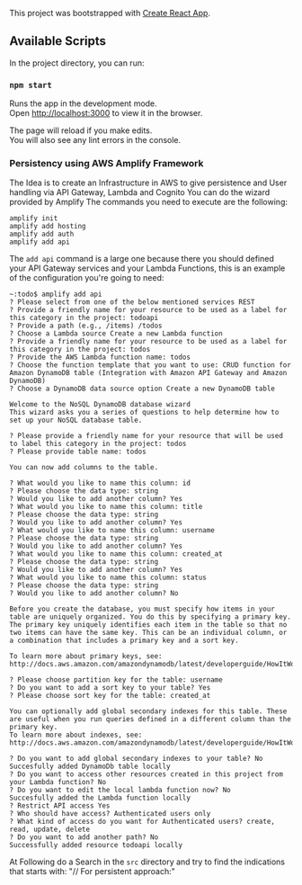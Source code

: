 This project was bootstrapped with [Create React App](https://github.com/facebook/create-react-app).

## Available Scripts

In the project directory, you can run:

### `npm start`

Runs the app in the development mode.<br>
Open [http://localhost:3000](http://localhost:3000) to view it in the browser.

The page will reload if you make edits.<br>
You will also see any lint errors in the console.

### Persistency using AWS Amplify Framework
The Idea is to create an Infrastructure in AWS to give persistence and User handling via API Gateway, Lambda and Cognito
You can do the wizard provided by Amplify
The commands you need to execute are the following:
```
amplify init
amplify add hosting
amplify add auth
amplify add api
```

The `add api` command is a large one because there you should defined your API Gateway services and your Lambda Functions, this is an example of the configuration you're going to need:

```
~:todo$ amplify add api
? Please select from one of the below mentioned services REST
? Provide a friendly name for your resource to be used as a label for this category in the project: todoapi
? Provide a path (e.g., /items) /todos
? Choose a Lambda source Create a new Lambda function
? Provide a friendly name for your resource to be used as a label for this category in the project: todos
? Provide the AWS Lambda function name: todos
? Choose the function template that you want to use: CRUD function for Amazon DynamoDB table (Integration with Amazon API Gateway and Amazon DynamoDB)
? Choose a DynamoDB data source option Create a new DynamoDB table

Welcome to the NoSQL DynamoDB database wizard
This wizard asks you a series of questions to help determine how to set up your NoSQL database table.

? Please provide a friendly name for your resource that will be used to label this category in the project: todos
? Please provide table name: todos

You can now add columns to the table.

? What would you like to name this column: id
? Please choose the data type: string
? Would you like to add another column? Yes
? What would you like to name this column: title
? Please choose the data type: string
? Would you like to add another column? Yes
? What would you like to name this column: username
? Please choose the data type: string
? Would you like to add another column? Yes
? What would you like to name this column: created_at
? Please choose the data type: string
? Would you like to add another column? Yes
? What would you like to name this column: status
? Please choose the data type: string
? Would you like to add another column? No

Before you create the database, you must specify how items in your table are uniquely organized. You do this by specifying a primary key. The primary key uniquely identifies each item in the table so that no two items can have the same key. This can be an individual column, or a combination that includes a primary key and a sort key.

To learn more about primary keys, see:
http://docs.aws.amazon.com/amazondynamodb/latest/developerguide/HowItWorks.CoreComponents.html#HowItWorks.CoreComponents.PrimaryKey

? Please choose partition key for the table: username
? Do you want to add a sort key to your table? Yes
? Please choose sort key for the table: created_at

You can optionally add global secondary indexes for this table. These are useful when you run queries defined in a different column than the primary key.
To learn more about indexes, see:
http://docs.aws.amazon.com/amazondynamodb/latest/developerguide/HowItWorks.CoreComponents.html#HowItWorks.CoreComponents.SecondaryIndexes

? Do you want to add global secondary indexes to your table? No
Succesfully added DynamoDb table locally
? Do you want to access other resources created in this project from your Lambda function? No
? Do you want to edit the local lambda function now? No
Succesfully added the Lambda function locally
? Restrict API access Yes
? Who should have access? Authenticated users only
? What kind of access do you want for Authenticated users? create, read, update, delete
? Do you want to add another path? No
Successfully added resource todoapi locally
```
At Following do a Search in the `src` directory and try to find the indications that starts with: "// For persistent approach:"
